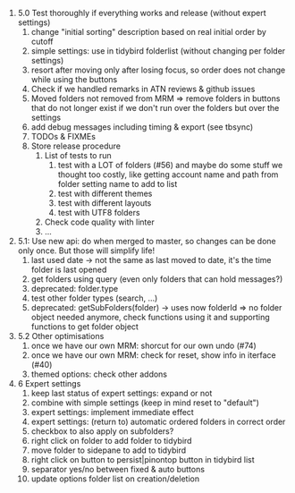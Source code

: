 
1. 5.0 Test thoroughly if everything works and release (without expert settings)
    1. change "initial sorting" description based on real initial order by cutoff
    1. simple settings: use in tidybird folderlist (without changing per folder settings)
    1. resort after moving only after losing focus, so order does not change while using the buttons
    1. Check if we handled remarks in ATN reviews & github issues
    1. Moved folders not removed from MRM => remove folders in buttons that do not longer exist if we don't run over the folders but over the settings
    1. add debug messages including timing & export (see tbsync)
    1. TODOs & FIXMEs
    1. Store release procedure
        1. List of tests to run
            1. test with a LOT of folders (#56) and maybe do some stuff we thought too costly, like getting account name and path from folder setting name to add to list
            1. test with different themes
            1. test with different layouts
            1. test with UTF8 folders
        1. Check code quality with linter
        1. ...
1. 5.1: Use new api: do when merged to master, so changes can be done only once. But those will simplify life!
    1. last used date -> not the same as last moved to date, it's the time folder is last opened
    1. get folders using query (even only folders that can hold messages?)
    1. deprecated: folder.type
    1. test other folder types (search, ...)
    1. deprecated: getSubFolders(folder) -> uses now folderId => no folder object needed anymore, check functions using it and supporting functions to get folder object
1. 5.2 Other optimisations
    1. once we have our own MRM: shorcut for our own undo (#74)
    1. once we have our own MRM: check for reset, show info in iterface (#40)
    1. themed options: check other addons
1. 6 Expert settings
    1. keep last status of expert settings: expand or not
    1. combine with simple settings (keep in mind reset to "default")
    1. expert settings: implement immediate effect
    1. expert settings: (return to) automatic ordered folders in correct order
    1. checkbox to also apply on subfolders?
    1. right click on folder to add folder to tidybird
    1. move folder to sidepane to add to tidybird
    1. right click on button to persist|pinontop button in tidybird list
    1. separator yes/no between fixed & auto buttons
    1. update options folder list on creation/deletion